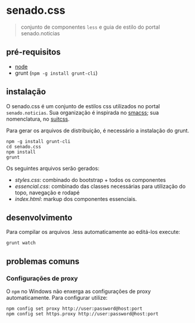 # senado.css

> conjunto de componentes `less` e guia de estilo do portal senado.noticias

## pré-requisitos
* [node](https://iojs.org)
* grunt (`npm -g install grunt-cli`)

## instalação

O senado.css é um conjunto de estilos css utilizados no portal `senado.noticias`. Sua organização é inspirada no
[smacss](http://smacss.com); sua nomenclatura, no [suitcss](http://suitcss.github.io/).

Para gerar os arquivos de distribuição, é necessário a instalação do grunt.

    npm -g install grunt-cli
    cd senado.css
    npm install
    grunt

Os seguintes arquivos serão gerados:

* _styles.css_: combinado do bootstrap + todos os componentes
* _essencial.css_: combinado das classes necessárias para utilização do topo, navegação e rodapé
* _index.html_: markup dos componentes essenciais.

## desenvolvimento
Para compilar os arquivos .less automaticamente ao editá-los execute:

    grunt watch


## problemas comuns
### Configurações de proxy
O `npm` no Windows não enxerga as configurações de proxy automaticamente. Para configurar utilize:

    npm config set proxy http://user:password@host:port
    npm config set https.proxy http://user:password@host:port
    